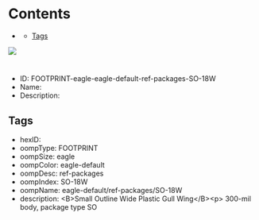 



Contents
========

* [](#)
	* [Tags](#tags)
  
![][im]
# 

- ID: FOOTPRINT-eagle-eagle-default-ref-packages-SO-18W
- Name: 
- Description: 

## Tags

- hexID: 
- oompType: FOOTPRINT
- oompSize: eagle
- oompColor: eagle-default
- oompDesc: ref-packages
- oompIndex: SO-18W
- oompName: eagle-default/ref-packages/SO-18W
- description: &lt;B&gt;Small Outline Wide Plastic Gull Wing&lt;/B&gt;&lt;p&gt;&#xD;
300-mil body, package type SO



[im]: image.png
